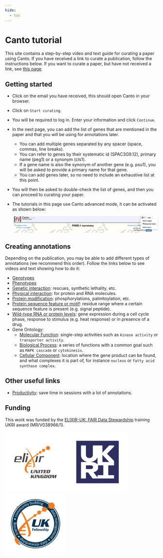 ```yaml
---
hide:
  - toc
---
```


# Canto tutorial

This site contains a step-by-step video and text guide for curating a paper using Canto. If you have received a link to curate a publication, follow the instructions below. If you want to curate a paper, but have not received a link, see [this page](./request_curation_session.md).

## Getting started

* Click on the email you have received, this should open Canto in your browser.
* Click on `Start curating`.
* You will be required to log in. Enter your information and click `Continue`.
* In the next page, you can add the list of genes that are mentioned in the paper and that you will be using for annotations later.
    * You can add multiple genes separated by any spacer (space, commas, line breaks).
    * You can refer to genes by their systematic id (SPAC3G9.12), primary name (peg1) or a synonym (cls1).
    * If a gene name is also the synonym of another gene (e.g. psu1), you will be asked to provide a primary name for that gene.
    * You can add genes later, so no need to include an exhaustive list at this point.
* You will then be asked to double-check the list of genes, and then you can proceed to curating your paper.
* The tutorials in this page use Canto advanced mode, it can be activated as shown below:

    <img src="assets/activate_advanced_mode.png" alt="activating advanced mode by clicking on the top right gear icon">

## Creating annotations

Depending on the publication, you may be able to add different types of annotations (we recommend this order). Follow the links below to see videos and text showing how to do it:

* [Genotypes](./genotype_management.md)
* [Phenotypes](./phenotypes.md)
* [Genetic interaction](./genetic_interaction.md): rescues, synthetic lethality, etc.
* [Physical interaction](./physical_interaction.md): for protein and RNA molecules.
* [Protein modification](./protein_modification.md): phosphorylations, palmitoylation, etc.
* [Protein sequence feature or motif](./protein_sequence_feature.md): residue range where a certain sequence feature is present (e.g. signal peptide).
* [Wild-type RNA or protein levels](./rna_protein_level.md): gene expression during a cell cycle phase, response to stimulus (e.g. heat response) or in presence of a drug.
* Gene Ontology:
    * [Molecular Function](./go_MF.md): single-step activities such as `kinase activity` or `transporter activity`.
    * [Biological Process](./go_BP.md): a series of functions with a common goal such as `MAPK cascade` or `cytokinesis`.
    * [Cellular Component](./go_CC.md): location where the gene product can be found, and what complexes it is part of, for instance `nucleus` or `fatty acid synthase complex`.


## Other useful links

* [Productivity](./productivity.md): save time in sessions with a lot of annotations.

## Funding

This work was funded by the [ELIXIR-UK: FAIR Data Stewardship](https://fellowship.elixiruknode.org/) training UKRI award (MR/V038966/1).

<div class="logos">
    <img src="assets/ELIXIR-UK_logo.svg" style="height: 200px">
    <img src="assets/ukri-logo.svg" style="height: 200px">
    <img src="assets/emblem-fellowship.png" style="height: 200px">
</div>